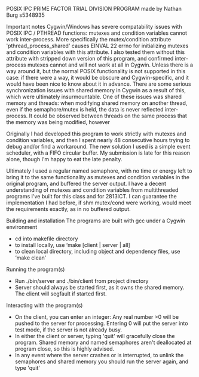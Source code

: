 POSIX IPC PRIME FACTOR TRIAL DIVISION PROGRAM
made by Nathan Burg s5348935

Important notes
Cygwin/Windows has severe compatability issues with POSIX IPC / PTHREAD functions: mutexes and condition variables cannot work inter-process.
More specifically the mutex/condition attribute 'pthread_process_shared' causes EINVAL 22 errno for initializing mutexes and condition variables with this attribute.
I also tested them without this attribute with stripped down version of this program, and confirmed inter-process mutexes cannot and will not work at all in Cygwin.
Unless there is a way around it, but the normal POSIX functionality is not supported in this case: if there were a way, it would be obscure and Cygwin-specific, and it would have been nice to know about it in advance.
There are some serious synchronization issues with shared memory in Cygwin as a result of this, which were ultimately insurmountable.
One of these issues was shared memory and threads: when modifying shared memory on another thread, even if the semaphore/mutex is held, the data is never reflected inter-process.
It could be observed between threads on the same process that the memory was being modified, however

Originally I had developed this program to work strictly with mutexes and condition variables, and then I spent nearly 48 consecutive hours trying to debug and/or find a workaround. 
The new solution I used is a simple event scheduler, with a FIFO circular buffer.
My submission is late for this reason alone, though I'm happy to eat the late penalty.

Ultimately I used a regular named semaphore, with no time or energy left to bring it to the same functionality as mutexes and condition variables in the original program, and buffered the server output.
I have a decent understanding of mutexes and condition variables from multithreaded programs I've built for this class and for 2813ICT.
I can guarantee the implementation I had before, if shm mutex/cond were working, would meet the requirements exactly, as in no buffered output.

Building and installation
The programs are built with gcc under a Cygwin environment
-	cd into makefile directory
-	to install locally, use ‘make [client | server | all]
-	to clean local directory, including object and dependency files, use ‘make clean’

Running the program(s) 
-   Run ./bin/server and ./bin/client from project directory
-   Server should always be started first, as it owns the shared memory. The client will segfault if started first.

Interacting with the program(s)
-   On the client, you can enter an integer:
        Any real number >0 will be pushed to the server for processing.
        Entering 0 will put the server into test mode, if the server is not already busy.
-	In either the client or server, typing 'quit' will gracefully close the program. 
        Shared memory and named semaphores aren't deallocated at program close, so this is highly advised.
-   In any event where the server crashes or is interrupted, to unlink the semaphores and shared memory you should run the server again, and type 'quit'
